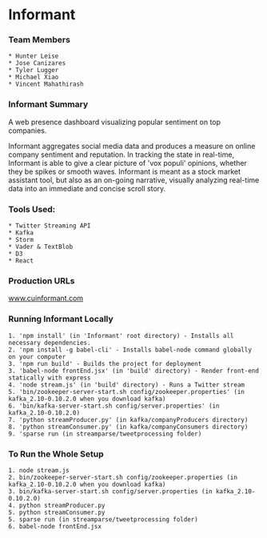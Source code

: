 # Informant

### Team Members

    * Hunter Leise
    * Jose Canizares
    * Tyler Lugger
    * Michael Xiao
    * Vincent Mahathirash

### Informant Summary

A web presence dashboard visualizing popular sentiment on top companies.

Informant aggregates social media data and produces a measure on online company sentiment and reputation. In tracking the state in real-time, Informant is able to give a clear picture of 'vox populi' opinions, whether they be spikes or smooth waves. Informant is meant as a stock market assistant tool, but also as an on-going narrative, visually analyzing real-time data into an immediate and concise scroll story.

### Tools Used:
    * Twitter Streaming API
    * Kafka
    * Storm
    * Vader & TextBlob
    * D3
    * React

### Production URLs
www.cuinformant.com

### Running Informant Locally
    1. 'npm install' (in 'Informant' root directory) - Installs all necessary dependencies.
    2. 'npm install -g babel-cli' - Installs babel-node command globally on your computer
    3. 'npm run build' - Builds the project for deployment
    3. 'babel-node frontEnd.jsx' (in 'build' directory) - Render front-end statically with express
    4. 'node stream.js' (in 'build' directory) - Runs a Twitter stream
    5. 'bin/zookeeper-server-start.sh config/zookeeper.properties' (in kafka_2.10-0.10.2.0 when you download kafka)
    6. 'bin/kafka-server-start.sh config/server.properties' (in kafka_2.10-0.10.2.0)
    7. 'python streamProducer.py' (in kafka/companyProducers directory)
    8. 'python streamConsumer.py' (in kafka/companyConsumers directory)
    9. 'sparse run (in streamparse/tweetprocessing folder)

### To Run the Whole Setup
    1. node stream.js
    2. bin/zookeeper-server-start.sh config/zookeeper.properties (in kafka_2.10-0.10.2.0 when you download kafka)
    3. bin/kafka-server-start.sh config/server.properties (in kafka_2.10-0.10.2.0)
    4. python streamProducer.py
    5. python streamConsumer.py
    5. sparse run (in streamparse/tweetprocessing folder)
    6. babel-node frontEnd.jsx
